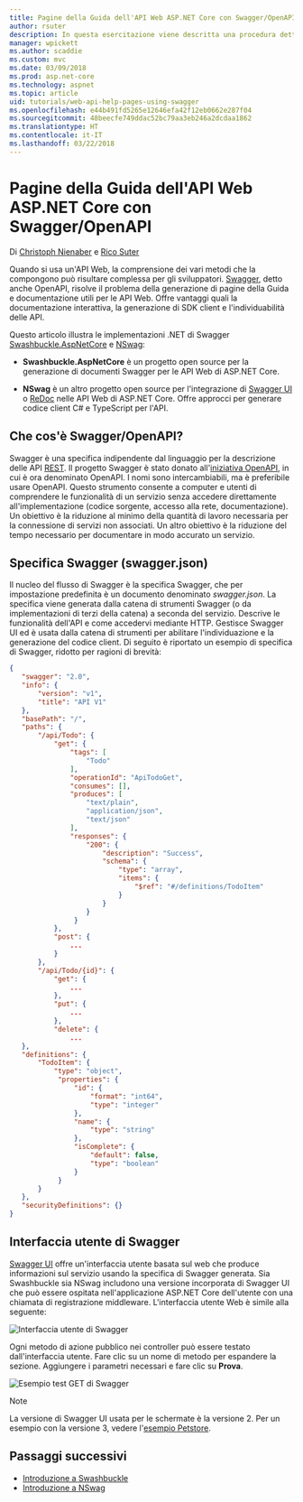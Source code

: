 ```yaml
---
title: Pagine della Guida dell'API Web ASP.NET Core con Swagger/OpenAPI
author: rsuter
description: In questa esercitazione viene descritta una procedura dettagliata per aggiungere Swagger e generare la documentazione e le pagine della Guida di un'app API Web.
manager: wpickett
ms.author: scaddie
ms.custom: mvc
ms.date: 03/09/2018
ms.prod: asp.net-core
ms.technology: aspnet
ms.topic: article
uid: tutorials/web-api-help-pages-using-swagger
ms.openlocfilehash: e44b491fd5265e12646efa42f12eb0662e287f04
ms.sourcegitcommit: 48beecfe749ddac52bc79aa3eb246a2dcdaa1862
ms.translationtype: HT
ms.contentlocale: it-IT
ms.lasthandoff: 03/22/2018
---
```

# <a name="aspnet-core-web-api-help-pages-with-swagger--open-api"></a>Pagine della Guida dell'API Web ASP.NET Core con Swagger/OpenAPI

Di [Christoph Nienaber](https://twitter.com/zuckerthoben) e [Rico Suter](http://rsuter.com)

Quando si usa un'API Web, la comprensione dei vari metodi che la compongono può risultare complessa per gli sviluppatori. [Swagger](https://swagger.io/), detto anche OpenAPI, risolve il problema della generazione di pagine della Guida e documentazione utili per le API Web. Offre vantaggi quali la documentazione interattiva, la generazione di SDK client e l'individuabilità delle API.

Questo articolo illustra le implementazioni .NET di Swagger [Swashbuckle.AspNetCore](https://github.com/domaindrivendev/Swashbuckle.AspNetCore) e [NSwag](https://github.com/RSuter/NSwag):

* **Swashbuckle.AspNetCore** è un progetto open source per la generazione di documenti Swagger per le API Web di ASP.NET Core.

* **NSwag** è un altro progetto open source per l'integrazione di [Swagger UI](https://swagger.io/swagger-ui/) o [ReDoc](https://github.com/Rebilly/ReDoc) nelle API Web di ASP.NET Core. Offre approcci per generare codice client C# e TypeScript per l'API.

## <a name="what-is-swagger--open-api"></a>Che cos'è Swagger/OpenAPI?

Swagger è una specifica indipendente dal linguaggio per la descrizione delle API [REST](https://en.wikipedia.org/wiki/Representational_state_transfer). Il progetto Swagger è stato donato all'[iniziativa OpenAPI](https://www.openapis.org/), in cui è ora denominato OpenAPI. I nomi sono intercambiabili, ma è preferibile usare OpenAPI. Questo strumento consente a computer e utenti di comprendere le funzionalità di un servizio senza accedere direttamente all'implementazione (codice sorgente, accesso alla rete, documentazione). Un obiettivo è la riduzione al minimo della quantità di lavoro necessaria per la connessione di servizi non associati. Un altro obiettivo è la riduzione del tempo necessario per documentare in modo accurato un servizio.

## <a name="swagger-specification-swaggerjson"></a>Specifica Swagger (swagger.json)

Il nucleo del flusso di Swagger è la specifica Swagger, che per impostazione predefinita è un documento denominato *swagger.json*. La specifica viene generata dalla catena di strumenti Swagger (o da implementazioni di terzi della catena) a seconda del servizio. Descrive le funzionalità dell'API e come accedervi mediante HTTP. Gestisce Swagger UI ed è usata dalla catena di strumenti per abilitare l'individuazione e la generazione del codice client. Di seguito è riportato un esempio di specifica di Swagger, ridotto per ragioni di brevità:

```json
{
   "swagger": "2.0",
   "info": {
       "version": "v1",
       "title": "API V1"
   },
   "basePath": "/",
   "paths": {
       "/api/Todo": {
           "get": {
               "tags": [
                   "Todo"
               ],
               "operationId": "ApiTodoGet",
               "consumes": [],
               "produces": [
                   "text/plain",
                   "application/json",
                   "text/json"
               ],
               "responses": {
                   "200": {
                       "description": "Success",
                       "schema": {
                           "type": "array",
                           "items": {
                               "$ref": "#/definitions/TodoItem"
                           }
                       }
                   }
                }
           },
           "post": {
               ...
           }
       },
       "/api/Todo/{id}": {
           "get": {
               ...
           },
           "put": {
               ...
           },
           "delete": {
               ...
   },
   "definitions": {
       "TodoItem": {
           "type": "object",
            "properties": {
                "id": {
                    "format": "int64",
                    "type": "integer"
                },
                "name": {
                    "type": "string"
                },
                "isComplete": {
                    "default": false,
                    "type": "boolean"
                }
            }
       }
   },
   "securityDefinitions": {}
}
```

## <a name="swagger-ui"></a>Interfaccia utente di Swagger

[Swagger UI](https://swagger.io/swagger-ui/) offre un'interfaccia utente basata sul web che produce informazioni sul servizio usando la specifica di Swagger generata. Sia Swashbuckle sia NSwag includono una versione incorporata di Swagger UI che può essere ospitata nell'applicazione ASP.NET Core dell'utente con una chiamata di registrazione middleware. L'interfaccia utente Web è simile alla seguente:

![Interfaccia utente di Swagger](web-api-help-pages-using-swagger/_static/swagger-ui.png)

Ogni metodo di azione pubblico nei controller può essere testato dall'interfaccia utente. Fare clic su un nome di metodo per espandere la sezione. Aggiungere i parametri necessari e fare clic su **Prova**.

![Esempio test GET di Swagger](web-api-help-pages-using-swagger/_static/get-try-it-out.png)

> [!NOTE]
> La versione di Swagger UI usata per le schermate è la versione 2. Per un esempio con la versione 3, vedere l'[esempio Petstore](http://petstore.swagger.io/).

## <a name="next-steps"></a>Passaggi successivi

* [Introduzione a Swashbuckle](xref:tutorials/get-started-with-swashbuckle)
* [Introduzione a NSwag](xref:tutorials/get-started-with-nswag)
